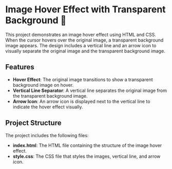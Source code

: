 # Image Hover Effect with Transparent Background 🌟

This project demonstrates an image hover effect using HTML and CSS. When the cursor hovers over the original image, a transparent background image appears. The design includes a vertical line and an arrow icon to visually separate the original image and the transparent background image.

## Features
- **Hover Effect**: The original image transitions to show a transparent background image on hover.
- **Vertical Line Separator**: A vertical line separates the original image from the transparent background image.
- **Arrow Icon**: An arrow icon is displayed next to the vertical line to indicate the hover effect visually.

## Project Structure
The project includes the following files:
- **index.html**: The HTML file containing the structure of the image hover effect.
- **style.css**: The CSS file that styles the images, vertical line, and arrow icon.